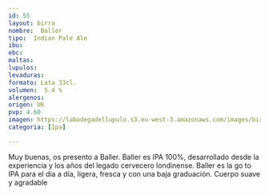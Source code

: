 ```yaml
---
id: 55
layout: birra
nombre:  Baller
tipo:  Indian Pale Ale
ibu: 
ebc:
maltas: 
lupulos: 
levaduras: 
formato: Lata 33cl.
volumen:  5.4 %
alergenos: 
origen: UK
pvp: 4.60
imagen: https://labodegadellupulo.s3.eu-west-3.amazonaws.com/images/birras/baller.jpg
categoria: [Ipa]

---
```

Muy buenas, os presento a Baller. Baller es IPA 100%, desarrollado desde la experiencia y los años del legado cervecero londinense. Baller es la go to IPA para el día a día, ligera, fresca y con una baja graduación. Cuerpo suave y agradable






























